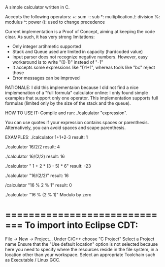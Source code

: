 A simple calculator written in C.

Accepts the following operators:
 +: sum
 -: sub
 *: multiplication
 /: division
 %: modulus
 ^: power
 (): used to change precedence

Current implementation is a Proof of Concept, aiming at keeping the code clear.
As such, it has very strong limitations:

 * Only integer artihmetic supported
 * Stack and Queue used are limited in capacity (hardcoded value)
 * Input parser does not recognize negative numbers. However, easy workaround is to write "(0-1)" instead of "-1"
 * It accepts some expressions like "()1+1", whereas tools like "bc" reject those
 * Error messages can be improved

RATIONALE:
I did this implementaion because I did not find a nice implemenation of a "full formula" calculator online: I only found simple examples that support only one operator.
This implementation supports full formulas (limited only by the size of the stack and the queue).

HOW TO USE IT:
Compile and run:
./calculator "expression".

You can use quotes if your expression contains spaces or parenthesis.
Alternatively, you can avoid spaces and scape parenthesis.

EXAMPLES:
./calculator 1+1+2-3
result: 1

./calculator 16/2/2
result: 4

./calculator 16/\(2/2\)
result: 16

./calculator " 1 + 2 * (3 - 5) * 6"
result: -23

./calculator "16/(2/2)"
result: 16

/calculator "16 % 2 % 1"
result: 0

./calculator "16 % (2 % 1)"
Modulo by zero

=============================
To import into Eclipse CDT:
=============================

File -> New -> Project...
Under C/C++ choose "C Project"
Select a Project name
Ensure that the "Use default location" option is not selected because here you need to specify where the resources reside in the file system, in a location other than your workspace.
Select an appropriate Toolchain such as Executable / Linux GCC.

